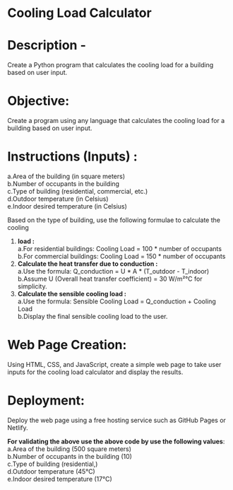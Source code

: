 # Cooling Load Calculator

# Description - 
Create a Python program that calculates the cooling load for a building based on user input.<br/>
# Objective:
Create a program using any language that calculates the cooling load for a building based on
user input.<br/>
# Instructions (Inputs) :
a.Area of the building (in square meters) <br/>
b.Number of occupants in the building <br/>
c.Type of building (residential, commercial, etc.) <br/>
d.Outdoor temperature (in Celsius) <br/>
e.Indoor desired temperature (in Celsius) <br/>
 
Based on the type of building, use the following formulae to calculate the cooling <br/>
1. ****load :**** <br/>
a.For residential buildings: Cooling Load = 100 * number of occupants<br/>
b.For commercial buildings: Cooling Load = 150 * number of occupants<br/>
2. ****Calculate the heat transfer due to conduction :****<br/>
a.Use the formula: Q_conduction = U * A * (T_outdoor - T_indoor)<br/>
b.Assume U (Overall heat transfer coefficient) = 30 W/m²°C for simplicity.<br/>
3. ****Calculate the sensible cooling load :****<br/>
a.Use the formula: Sensible Cooling Load = Q_conduction + Cooling Load<br/>
b.Display the final sensible cooling load to the user.<br/>

# Web Page Creation:
Using HTML, CSS, and JavaScript, create a simple web page to take user inputs for
the cooling load calculator and display the results.<br/>
# Deployment:
Deploy the web page using a free hosting service such as GitHub Pages or Netlify.<br/>

****For validating the above use the above code by use the following values****:<br/> 
a.Area of the building (500 square meters)<br/>
b.Number of occupants in the building (10)<br/>
c.Type of building (residential,)<br/>
d.Outdoor temperature (45°C)<br/>
e.Indoor desired temperature (17°C)<br/>
